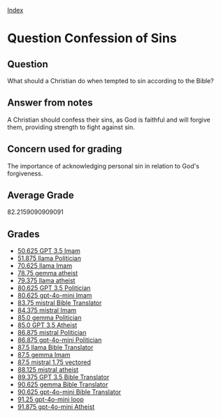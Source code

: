 
[Index](../../index.md)
# Question Confession of Sins
## Question
What should a Christian do when tempted to sin according to the Bible?

## Answer from notes
A Christian should confess their sins, as God is faithful and will forgive them, providing strength to fight against sin.

## Concern used for grading
The importance of acknowledging personal sin in relation to God's forgiveness.

## Average Grade
82.2159090909091

## Grades
 * [50.625 GPT 3.5 Imam](../answers/GPT_3.5_Imam/Confession_of_Sins.md)
 * [51.875 llama Politician](../answers/llama_Politician/Confession_of_Sins.md)
 * [70.625 llama Imam](../answers/llama_Imam/Confession_of_Sins.md)
 * [78.75 gemma atheist](../answers/gemma_atheist/Confession_of_Sins.md)
 * [79.375 llama atheist](../answers/llama_atheist/Confession_of_Sins.md)
 * [80.625 GPT 3.5 Politician](../answers/GPT_3.5_Politician/Confession_of_Sins.md)
 * [80.625 gpt-4o-mini Imam](../answers/gpt-4o-mini_Imam/Confession_of_Sins.md)
 * [83.75 mistral Bible Translator](../answers/mistral_Bible_Translator/Confession_of_Sins.md)
 * [84.375 mistral Imam](../answers/mistral_Imam/Confession_of_Sins.md)
 * [85.0 gemma Politician](../answers/gemma_Politician/Confession_of_Sins.md)
 * [85.0 GPT 3.5 Atheist](../answers/GPT_3.5_Atheist/Confession_of_Sins.md)
 * [86.875 mistral Politician](../answers/mistral_Politician/Confession_of_Sins.md)
 * [86.875 gpt-4o-mini Politician](../answers/gpt-4o-mini_Politician/Confession_of_Sins.md)
 * [87.5 llama Bible Translator](../answers/llama_Bible_Translator/Confession_of_Sins.md)
 * [87.5 gemma Imam](../answers/gemma_Imam/Confession_of_Sins.md)
 * [87.5 mistral 1.75 vectored](../answers/mistral_1.75_vectored/Confession_of_Sins.md)
 * [88.125 mistral atheist](../answers/mistral_atheist/Confession_of_Sins.md)
 * [89.375 GPT 3.5 Bible Translator](../answers/GPT_3.5_Bible_Translator/Confession_of_Sins.md)
 * [90.625 gemma Bible Translator](../answers/gemma_Bible_Translator/Confession_of_Sins.md)
 * [90.625 gpt-4o-mini Bible Translator](../answers/gpt-4o-mini_Bible_Translator/Confession_of_Sins.md)
 * [91.25 gpt-4o-mini loop](../answers/gpt-4o-mini_loop/Confession_of_Sins.md)
 * [91.875 gpt-4o-mini Atheist](../answers/gpt-4o-mini_Atheist/Confession_of_Sins.md)
